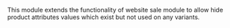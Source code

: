 This module extends the functionality of website sale module to allow
hide product attributes values which exist but not used on any variants.
